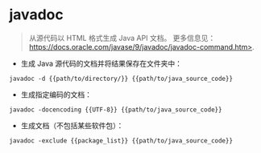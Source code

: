 # javadoc

> 从源代码以 HTML 格式生成 Java API 文档。
> 更多信息见：https://docs.oracle.com/javase/9/javadoc/javadoc-command.htm>.

- 生成 Java 源代码的文档并将结果保存在文件夹中：

`javadoc -d {{path/to/directory/}} {{path/to/java_source_code}}`

- 生成指定编码的文档：

`javadoc -docencoding {{UTF-8}} {{path/to/java_source_code}}`

- 生成文档（不包括某些软件包）：

`javadoc -exclude {{package_list}} {{path/to/java_source_code}}`
